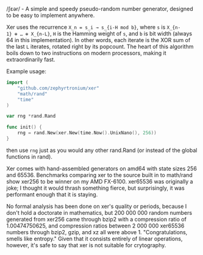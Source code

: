 /ʃɛər/ - A simple and speedy pseudo-random number generator, designed to be easy to implement anywhere.

Xer uses the recurrence `X_n = s_i → s_{i-H mod b}`, where `s` is `X_{n-1} ⊕ … ⊕ X_{n-L}`, `H` is the Hamming weight of `s`, and `b` is bit width (always 64 in this implementation). In other words, each iterate is the XOR sum of the last `L` iterates, rotated right by its popcount. The heart of this algorithm boils down to two instructions on modern processors, making it extraordinarily fast.

Example usage:

```go
import (
	"github.com/zephyrtronium/xer"
	"math/rand"
	"time"
)

var rng *rand.Rand

func init() {
	rng = rand.New(xer.New(time.Now().UnixNano(), 256))
}
```

then use `rng` just as you would any other rand.Rand (or instead of the global functions in rand).

Xer comes with hand-assembled generators on amd64 with state sizes 256 and 65536. Benchmarks comparing xer to the source built in to math/rand show xer256 to be winner on my AMD FX-6100. xer65536 was originally a joke; I thought it would thrash something fierce, but surprisingly, it was performant enough that it is staying.

No formal analysis has been done on xer's quality or periods, because I don't hold a doctorate in mathematics, but 200 000 000 random numbers generated from xer256 came through bzip2 with a compression ratio of 1.00474750625, and compression ratios between 2 000 000 xer65536 numbers through bzip2, gzip, and xz all were above 1. "Congratulations, smells like entropy." Given that it consists entirely of linear operations, however, it's safe to say that xer is not suitable for crytography.